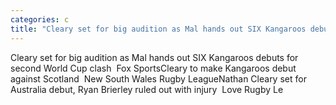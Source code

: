 ```yaml
---
categories: c
title: "Cleary set for big audition as Mal hands out SIX Kangaroos debuts for second World Cup clash  Fox Sports"
---
```

Cleary set for big audition as Mal hands out SIX Kangaroos debuts for second World Cup clash&nbsp;&nbsp;Fox SportsCleary to make Kangaroos debut against Scotland&nbsp;&nbsp;New South Wales Rugby LeagueNathan Cleary set for Australia debut, Ryan Brierley ruled out with injury&nbsp;&nbsp;Love Rugby Le